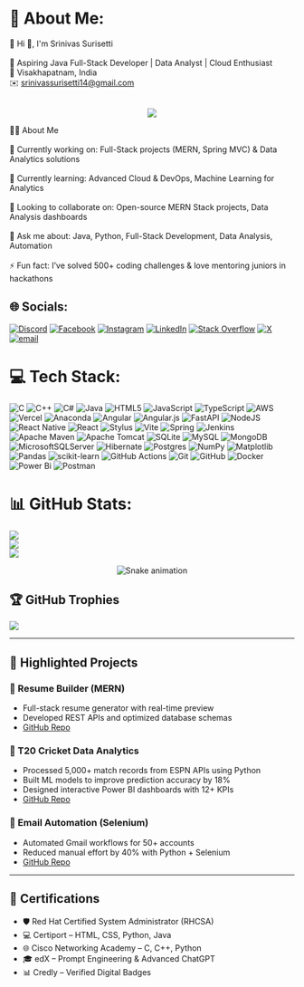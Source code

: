# 💫 About Me:
💫 Hi 👋, I'm Srinivas Surisetti<br><br>🚀 Aspiring Java Full-Stack Developer | Data Analyst | Cloud Enthusiast<br>📍 Visakhapatnam, India<br>✉️ srinivassurisetti14@gmail.com<br><br>

<p align="center">
  <img src="https://readme-typing-svg.demolab.com?font=Fira+Code&size=20&pause=1000&center=true&vCenter=true&width=435&lines=Java+Full+Stack+Developer;MERN+Stack+Developer;Data+Analyst+%7C+Cloud+Enthusiast;Always+learning+new+tech!+%F0%9F%92%BB" />
</p>

👨‍💻 About Me<br><br>🔭 Currently working on: Full-Stack projects (MERN, Spring MVC) & Data Analytics solutions<br><br>🌱 Currently learning: Advanced Cloud & DevOps, Machine Learning for Analytics<br><br>👯 Looking to collaborate on: Open-source MERN Stack projects, Data Analysis dashboards<br><br>💬 Ask me about: Java, Python, Full-Stack Development, Data Analysis, Automation<br><br>⚡ Fun fact: I’ve solved 500+ coding challenges & love mentoring juniors in hackathons


## 🌐 Socials:
[![Discord](https://img.shields.io/badge/Discord-%237289DA.svg?logo=discord&logoColor=white)](https://discord.gg/https://discord.gg/cgyHN7nU) [![Facebook](https://img.shields.io/badge/Facebook-%231877F2.svg?logo=Facebook&logoColor=white)](https://facebook.com/https://www.facebook.com/srinvasu.surisetti) [![Instagram](https://img.shields.io/badge/Instagram-%23E4405F.svg?logo=Instagram&logoColor=white)](https://instagram.com/https://www.instagram.com/srinivas.surisetti/) [![LinkedIn](https://img.shields.io/badge/LinkedIn-%230077B5.svg?logo=linkedin&logoColor=white)](https://linkedin.com/in/https://www.linkedin.com/in/srinivas-surisetti-3083a5250/) [![Stack Overflow](https://img.shields.io/badge/-Stackoverflow-FE7A16?logo=stack-overflow&logoColor=white)](https://stackoverflow.com/users/https://stackoverflow.com/users/31066916/srinivas-sri) [![X](https://img.shields.io/badge/X-black.svg?logo=X&logoColor=white)](https://x.com/https://x.com/sri_n_vasu) [![email](https://img.shields.io/badge/Email-D14836?logo=gmail&logoColor=white)](mailto:srinivassurisetti14@gmail.com) 

# 💻 Tech Stack:
![C](https://img.shields.io/badge/c-%2300599C.svg?style=for-the-badge&logo=c&logoColor=white) ![C++](https://img.shields.io/badge/c++-%2300599C.svg?style=for-the-badge&logo=c%2B%2B&logoColor=white) ![C#](https://img.shields.io/badge/c%23-%23239120.svg?style=for-the-badge&logo=csharp&logoColor=white) ![Java](https://img.shields.io/badge/java-%23ED8B00.svg?style=for-the-badge&logo=openjdk&logoColor=white) ![HTML5](https://img.shields.io/badge/html5-%23E34F26.svg?style=for-the-badge&logo=html5&logoColor=white) ![JavaScript](https://img.shields.io/badge/javascript-%23323330.svg?style=for-the-badge&logo=javascript&logoColor=%23F7DF1E) ![TypeScript](https://img.shields.io/badge/typescript-%23007ACC.svg?style=for-the-badge&logo=typescript&logoColor=white) ![AWS](https://img.shields.io/badge/AWS-%23FF9900.svg?style=for-the-badge&logo=amazon-aws&logoColor=white) ![Vercel](https://img.shields.io/badge/vercel-%23000000.svg?style=for-the-badge&logo=vercel&logoColor=white) ![Anaconda](https://img.shields.io/badge/Anaconda-%2344A833.svg?style=for-the-badge&logo=anaconda&logoColor=white) ![Angular](https://img.shields.io/badge/angular-%23DD0031.svg?style=for-the-badge&logo=angular&logoColor=white) ![Angular.js](https://img.shields.io/badge/angular.js-%23E23237.svg?style=for-the-badge&logo=angularjs&logoColor=white) ![FastAPI](https://img.shields.io/badge/FastAPI-005571?style=for-the-badge&logo=fastapi) ![NodeJS](https://img.shields.io/badge/node.js-6DA55F?style=for-the-badge&logo=node.js&logoColor=white) ![React Native](https://img.shields.io/badge/react_native-%2320232a.svg?style=for-the-badge&logo=react&logoColor=%2361DAFB) ![React](https://img.shields.io/badge/react-%2320232a.svg?style=for-the-badge&logo=react&logoColor=%2361DAFB) ![Stylus](https://img.shields.io/badge/stylus-%23ff6347.svg?style=for-the-badge&logo=stylus&logoColor=white) ![Vite](https://img.shields.io/badge/vite-%23646CFF.svg?style=for-the-badge&logo=vite&logoColor=white) ![Spring](https://img.shields.io/badge/spring-%236DB33F.svg?style=for-the-badge&logo=spring&logoColor=white) ![Jenkins](https://img.shields.io/badge/jenkins-%232C5263.svg?style=for-the-badge&logo=jenkins&logoColor=white) ![Apache Maven](https://img.shields.io/badge/Apache%20Maven-C71A36?style=for-the-badge&logo=Apache%20Maven&logoColor=white) ![Apache Tomcat](https://img.shields.io/badge/apache%20tomcat-%23F8DC75.svg?style=for-the-badge&logo=apache-tomcat&logoColor=black) ![SQLite](https://img.shields.io/badge/sqlite-%2307405e.svg?style=for-the-badge&logo=sqlite&logoColor=white) ![MySQL](https://img.shields.io/badge/mysql-4479A1.svg?style=for-the-badge&logo=mysql&logoColor=white) ![MongoDB](https://img.shields.io/badge/MongoDB-%234ea94b.svg?style=for-the-badge&logo=mongodb&logoColor=white) ![MicrosoftSQLServer](https://img.shields.io/badge/Microsoft%20SQL%20Server-CC2927?style=for-the-badge&logo=microsoft%20sql%20server&logoColor=white) ![Hibernate](https://img.shields.io/badge/Hibernate-59666C?style=for-the-badge&logo=Hibernate&logoColor=white) ![Postgres](https://img.shields.io/badge/postgres-%23316192.svg?style=for-the-badge&logo=postgresql&logoColor=white) ![NumPy](https://img.shields.io/badge/numpy-%23013243.svg?style=for-the-badge&logo=numpy&logoColor=white) ![Matplotlib](https://img.shields.io/badge/Matplotlib-%23ffffff.svg?style=for-the-badge&logo=Matplotlib&logoColor=black) ![Pandas](https://img.shields.io/badge/pandas-%23150458.svg?style=for-the-badge&logo=pandas&logoColor=white) ![scikit-learn](https://img.shields.io/badge/scikit--learn-%23F7931E.svg?style=for-the-badge&logo=scikit-learn&logoColor=white) ![GitHub Actions](https://img.shields.io/badge/github%20actions-%232671E5.svg?style=for-the-badge&logo=githubactions&logoColor=white) ![Git](https://img.shields.io/badge/git-%23F05033.svg?style=for-the-badge&logo=git&logoColor=white) ![GitHub](https://img.shields.io/badge/github-%23121011.svg?style=for-the-badge&logo=github&logoColor=white) ![Docker](https://img.shields.io/badge/docker-%230db7ed.svg?style=for-the-badge&logo=docker&logoColor=white) ![Power Bi](https://img.shields.io/badge/power_bi-F2C811?style=for-the-badge&logo=powerbi&logoColor=black) ![Postman](https://img.shields.io/badge/Postman-FF6C37?style=for-the-badge&logo=postman&logoColor=white)
# 📊 GitHub Stats:
![](https://github-readme-stats.vercel.app/api?username=SrinivasSurisetti&theme=ambient_gradient&hide_border=false&include_all_commits=false&count_private=false)<br/>
![](https://nirzak-streak-stats.vercel.app/?user=SrinivasSurisetti&theme=ambient_gradient&hide_border=false)<br/>
![](https://github-readme-stats.vercel.app/api/top-langs/?username=SrinivasSurisetti&theme=ambient_gradient&hide_border=false&include_all_commits=false&count_private=false&layout=compact)

<!-- Snake Game Repo View -->

<div align="center">
  <img src="https://profile-readme-generator.com/assets/snake.svg" alt="Snake animation" />
</div>

## 🏆 GitHub Trophies
![](https://github-profile-trophy.vercel.app/?username=SrinivasSurisetti&theme=radical&no-frame=false&no-bg=true&margin-w=4)

---

## 📂 Highlighted Projects

### 📝 Resume Builder (MERN)
- Full-stack resume generator with real-time preview  
- Developed REST APIs and optimized database schemas  
- [GitHub Repo](https://github.com/SrinivasSurisetti/Resume-Builder)

### 🏏 T20 Cricket Data Analytics
- Processed 5,000+ match records from ESPN APIs using Python  
- Built ML models to improve prediction accuracy by 18%  
- Designed interactive Power BI dashboards with 12+ KPIs  
- [GitHub Repo](https://github.com/SrinivasSurisetti/T20CricketDataAnalytics)

### 📧 Email Automation (Selenium)
- Automated Gmail workflows for 50+ accounts  
- Reduced manual effort by 40% with Python + Selenium  
- [GitHub Repo](https://github.com/SrinivasSurisetti/Python-Automation)

---

## 📜 Certifications

- 🛡️ Red Hat Certified System Administrator (RHCSA)  
- 💻 Certiport – HTML, CSS, Python, Java  
- 🌐 Cisco Networking Academy – C, C++, Python  
- 🎓 edX – Prompt Engineering & Advanced ChatGPT  
- 📊 Credly – Verified Digital Badges  
<!-- Proudly created with GPRM ( https://gprm.itsvg.in ) -->
